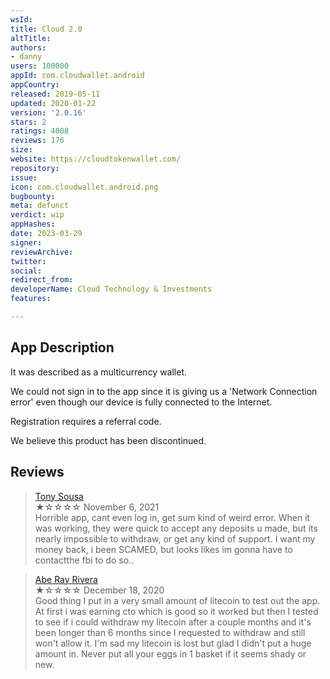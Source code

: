 ```yaml
---
wsId: 
title: Cloud 2.0
altTitle: 
authors:
- danny
users: 100000
appId: com.cloudwallet.android
appCountry: 
released: 2019-05-11
updated: 2020-01-22
version: '2.0.16'
stars: 2
ratings: 4008
reviews: 176
size: 
website: https://cloudtokenwallet.com/
repository: 
issue: 
icon: com.cloudwallet.android.png
bugbounty: 
meta: defunct
verdict: wip
appHashes: 
date: 2023-03-29
signer: 
reviewArchive: 
twitter: 
social: 
redirect_from: 
developerName: Cloud Technology & Investments
features: 

---
```


## App Description

It was described as a multicurrency wallet.

We could not sign in to the app since it is giving us a 'Network Connection error' even though our device is fully connected to the Internet. 

Registration requires a referral code. 

We believe this product has been discontinued. 

## Reviews

> [Tony Sousa](https://play.google.com/store/apps/details?id=com.cloudwallet.android)<br>
  ★☆☆☆☆ November 6, 2021 <br>
  Horrible app, cant even log in, get sum kind of weird error. When it was working, they were quick to accept any deposits u made, but its nearly impossible to withdraw, or get any kind of support. I want my money back, i been SCAMED, but looks likes im gonna have to contactthe fbi to do so..
  
> [Abe Ray Rivera](https://play.google.com/store/apps/details?id=com.cloudwallet.android)<br>
  ★☆☆☆☆ December 18, 2020 <br>
  Good thing I put in a very small amount of litecoin to test out the app. At first i was earning cto which is good so it worked but then I tested to see if i could withdraw my litecoin after a couple months and it's been longer than 6 months since I requested to withdraw and still won't allow it. I'm sad my litecoin is lost but glad I didn't put a huge amount in. Never put all your eggs in 1 basket if it seems shady or new.

